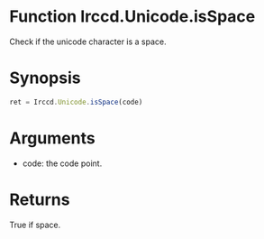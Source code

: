 # Function Irccd.Unicode.isSpace

Check if the unicode character is a space.

# Synopsis

```javascript
ret = Irccd.Unicode.isSpace(code)
```

# Arguments

- code: the code point.

# Returns

True if space.

